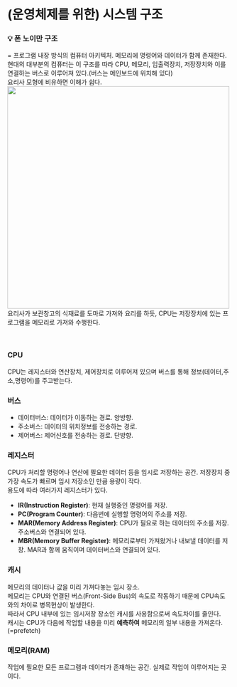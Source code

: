 # (운영체제를 위한) 시스템 구조
### 💡 폰 노이만 구조
= 프로그램 내장 방식의 컴퓨터 아키텍처. 메모리에 명령어와 데이터가 함께 존재한다.  
현대의 대부분의 컴퓨터는 이 구조를 따라 CPU, 메모리, 입출력장치, 저장장치와 이를 연결하는 버스로 이루어져 있다.(버스는 메인보드에 위치해 있다)  
요리사 모형에 비유하면 이해가 쉽다.  
<img src="https://user-images.githubusercontent.com/46877318/96889701-d33a7780-14c1-11eb-8448-df557a14c7c4.png" width="500"/>  
요리사가 보관창고의 식재료를 도마로 가져와 요리를 하듯, CPU는 저장장치에 있는 프로그램을 메모리로 가져와 수행한다.

<br/>

### CPU
CPU는 레지스터와 연산장치, 제어장치로 이루어져 있으며 버스를 통해 정보(데이터,주소,명령어)를 주고받는다.

### 버스
- 데이터버스: 데이터가 이동하는 경로. 양방향.
- 주소버스: 데이터의 위치정보를 전송하는 경로.
- 제어버스: 제어신호를 전송하는 경로. 단방향.

### 레지스터
CPU가 처리할 명령어나 연산에 필요한 데이터 등을 임시로 저장하는 공간. 저장장치 중 가장 속도가 빠르며 임시 저장소인 만큼 용량이 작다.  
용도에 따라 여러가지 레지스터가 있다.
- **IR(Instruction Register)**: 현재 실행중인 명령어를 저장.
- **PC(Program Counter)**: 다음번에 실행할 명령어의 주소를 저장.
- **MAR(Memory Address Register)**: CPU가 필요로 하는 데이터의 주소를 저장. 주소버스와 연결되어 있다.
- **MBR(Memory Buffer Register)**: 메모리로부터 가져왔거나 내보낼 데이터를 저장. MAR과 함께 움직이며 데이터버스와 연결되어 있다.

### 캐시
메모리의 데이터나 값을 미리 가져다놓는 임시 장소.  
메모리는 CPU와 연결된 버스(Front-Side Bus)의 속도로 작동하기 때문에 CPU속도와의 차이로 병목현상이 발생한다.  
따라서 CPU 내부에 있는 임시저장 장소인 캐시를 사용함으로써 속도차이를 줄인다.  
캐시는 CPU가 다음에 작업할 내용을 미리 **예측하여** 메모리의 일부 내용을 가져온다.(=prefetch)

### 메모리(RAM)
작업에 필요한 모든 프로그램과 데이터가 존재하는 공간. 실제로 작업이 이루어지는 곳이다.
